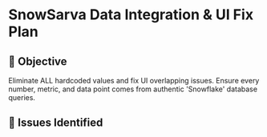 # SnowSarva Data Integration & UI Fix Plan

## 🎯 Objective
Eliminate ALL hardcoded values and fix UI overlapping issues. Ensure every number, metric, and data point comes from authentic 'Snowflake' database queries.

## 🚨 Issues Identified

